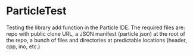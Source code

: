 # ParticleTest
Testing the library add function in the Particle IDE.
The required files are: repo with public clone URL, a JSON manifest (particle.json) at the root of the repo, a bunch of files and directories at predictable locations (header, cpp, ino, etc.)
